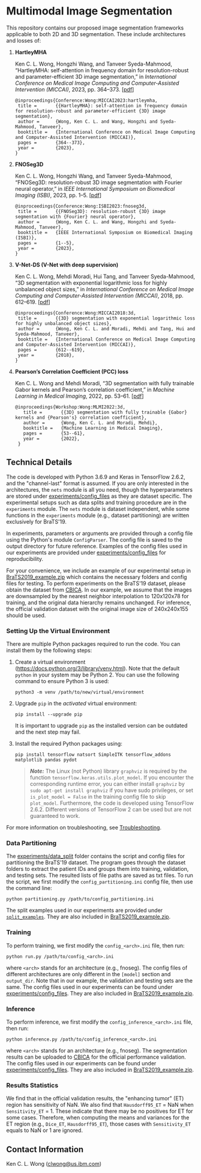 # Multimodal Image Segmentation

This repository contains our proposed image segmentation frameworks applicable to both 2D and 3D segmentation. These include architectures and losses of:

1. **HartleyMHA**

   Ken C. L. Wong, Hongzhi Wang, and Tanveer Syeda-Mahmood, “HartleyMHA: self-attention in frequency domain for resolution-robust and parameter-efficient 3D image segmentation,” in *International Conference on Medical Image Computing and Computer-Assisted Intervention (MICCAI)*, 2023, pp. 364–373. [[pdf](https://arxiv.org/pdf/2310.04466.pdf)]
    ```
   @inproceedings{Conference:Wong:MICCAI2023:hartleymha,
     title =       {{HartleyMHA}: self-attention in frequency domain for resolution-robust and parameter-efficient {3D} image segmentation},
     author =      {Wong, Ken C. L. and Wang, Hongzhi and Syeda-Mahmood, Tanveer},
     booktitle =   {International Conference on Medical Image Computing and Computer-Assisted Intervention (MICCAI)},
     pages =       {364--373},
     year =        {2023},
   }
   ```

2. **FNOSeg3D**

   Ken C. L. Wong, Hongzhi Wang, and Tanveer Syeda-Mahmood, “FNOSeg3D: resolution-robust 3D image segmentation with Fourier neural operator,” in *IEEE International Symposium on Biomedical Imaging (ISBI)*, 2023, pp. 1–5. [[pdf](https://arxiv.org/pdf/2310.03872.pdf)]
    ```
   @inproceedings{Conference:Wong:ISBI2023:fnoseg3d,
     title =       {{FNOSeg3D}: resolution-robust {3D} image segmentation with {Fourier} neural operator},
     author =      {Wong, Ken C. L. and Wang, Hongzhi and Syeda-Mahmood, Tanveer},
     booktitle =   {IEEE International Symposium on Biomedical Imaging (ISBI)},
     pages =       {1--5},
     year =        {2023},
   }
   ```

3. **V-Net-DS (V-Net with deep supervision)**

   Ken C. L. Wong, Mehdi Moradi, Hui Tang, and Tanveer Syeda-Mahmood, “3D segmentation with exponential logarithmic loss for highly unbalanced object sizes,” in *International Conference on Medical Image Computing and Computer-Assisted Intervention (MICCAI)*, 2018, pp. 612–619. [[pdf](https://arxiv.org/pdf/1809.00076.pdf)]
    ```
   @inproceedings{Conference:Wong:MICCAI2018:3d,
     title =       {{3D} segmentation with exponential logarithmic loss for highly unbalanced object sizes},
     author =      {Wong, Ken C. L. and Moradi, Mehdi and Tang, Hui and Syeda-Mahmood, Tanveer},
     booktitle =   {International Conference on Medical Image Computing and Computer-Assisted Intervention (MICCAI)},
     pages =       {612--619},
     year =        {2018},
   }
   ```

4. **Pearson’s Correlation Coefficient (PCC) loss**

   Ken C. L. Wong and Mehdi Moradi, “3D segmentation with fully trainable Gabor kernels and Pearson’s correlation coefficient,” in *Machine Learning in Medical Imaging*, 2022, pp. 53–61. [[pdf](https://arxiv.org/pdf/2201.03644.pdf)]
   ```
   @inproceedings{Workshop:Wong:MLMI2022:3d,
      title =       {{3D} segmentation with fully trainable {Gabor} kernels and {Pearson's} correlation coefficient},
      author =      {Wong, Ken C. L. and Moradi, Mehdi},
      booktitle =   {Machine Learning in Medical Imaging},
      pages =       {53--61},
      year =        {2022},
    }
    ```
   
## Technical Details

The code is developed with Python 3.6.9 and Keras in TensorFlow 2.6.2, and the "channel-last" format is assumed. If you are only interested in the architectures, the `nets` module is all you need, though the hyperparameters are stored under [experiments/config_files](experiments/config_files) as they are dataset specific. The experimental setups such as data splits and training procedure are in the `experiments` module. The `nets` module is dataset independent, while some functions in the `experiments` module (e.g., dataset partitioning) are written exclusively for BraTS'19.

In experiments, parameters or arguments are provided through a config file using the Python's module `ConfigParser`. The config file is saved to the output directory for future reference. Examples of the config files used in our experiments are provided under [experiments/config_files](experiments/config_files) for reproducibility.

For your convenience, we include an example of our experimental setup in [BraTS2019_example.zip](BraTS2019_example.zip) which contains the necessary folders and config files for testing. To perform experiments on the BraTS'19 dataset, please obtain the dataset from [CBICA](https://ipp.cbica.upenn.edu/). In our example, we assume that the images are downsampled by the nearest neighbor interpolation to 120x120x78 for training, and the original data hierarchy remains unchanged. For inference, the official validation dataset with the original image size of 240x240x155 should be used.


### Setting Up the Virtual Environment

There are multiple Python packages required to run the code. You can install them by the following steps:

1. Create a virtual environment (https://docs.python.org/3/library/venv.html). Note that the default `python` in your system may be Python 2. You can use the following command to ensure Python 3 is used:
   ```
   python3 -m venv /path/to/new/virtual/environment
   ```

2. Upgrade `pip` in the *activated* virtual environment:
   ```
   pip install --upgrade pip
   ```
   It is important to upgrade ```pip``` as the installed version can be outdated and the next step may fail.

3. Install the required Python packages using:
   ```
   pip install tensorflow natsort SimpleITK tensorflow_addons matplotlib pandas pydot
   ```
   > **_Note:_** The Linux (not Python) library `graphviz` is required by the function `tensorflow.keras.utils.plot_model`. If you encounter the corresponding runtime error, you can either install `graphviz` by `sudo apt-get install graphviz` if you have sudo privileges, or set `is_plot_model = False` in the training config file to skip `plot_model`. Furthermore, the code is developed using TensorFlow 2.6.2. Different versions of TensorFlow 2 can be used but are not guaranteed to work.

For more information on troubleshooting, see [Troubleshooting](troubleshooting.md).


### Data Partitioning

The [experiments/data_split](experiments/data_split) folder contains the script and config files for partitioning the BraTS'19 dataset. The program goes through the dataset folders to extract the patient IDs and groups them into training, validation, and testing sets. The resulted lists of file paths are saved as txt files. To run the script, we first modify the `config_partitioning.ini` config file, then use the command line:
```
python partitioning.py /path/to/config_partitioning.ini
```
The split examples used in our experiments are provided under [`split_examples`](experiments/data_split/split_examples). They are also included in [BraTS2019_example.zip](BraTS2019_example.zip).


### Training

To perform training, we first modify the `config_<arch>.ini` file, then run:
```
python run.py /path/to/config_<arch>.ini
```
where `<arch>` stands for an architecture (e.g., fnoseg). The config files of different architectures are only different in the `[model]` section and `output_dir`. Note that in our example, the validation and testing sets are the same. The config files used in our experiments can be found under [experiments/config_files](experiments/config_files). They are also included in [BraTS2019_example.zip](BraTS2019_example.zip).


### Inference

To perform inference, we first modify the `config_inference_<arch>.ini` file, then run:
```
python inference.py /path/to/config_inference_<arch>.ini
```
where `<arch>` stands for an architecture (e.g., fnoseg). The segmentation results can be uploaded to [CBICA](https://ipp.cbica.upenn.edu/) for the official performance validation. The config files used in our experiments can be found under [experiments/config_files](experiments/config_files). They are also included in [BraTS2019_example.zip](BraTS2019_example.zip).


### Results Statistics

We find that in the official validation results, the "enhancing tumor" (ET) region has sensitivity of NaN. We also find that `Hausdorff95_ET` = NaN when `Sensitivity_ET` = 1. These indicate that there may be no positives for ET for some cases. Therefore, when computing the means and variances for the ET region (e.g., `Dice_ET`, `Hausdorff95_ET`), those cases with `Sensitivity_ET` equals to NaN or 1 are ignored.

## Contact Information

Ken C. L. Wong (<clwong@us.ibm.com>)
